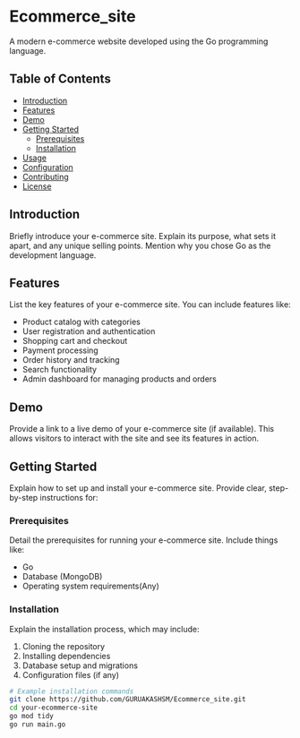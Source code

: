 # Ecommerce_site


A modern e-commerce website developed using the Go programming language.

## Table of Contents

- [Introduction](#introduction)
- [Features](#features)
- [Demo](#demo)
- [Getting Started](#getting-started)
  - [Prerequisites](#prerequisites)
  - [Installation](#installation)
- [Usage](#usage)
- [Configuration](#configuration)
- [Contributing](#contributing)
- [License](#license)

## Introduction

Briefly introduce your e-commerce site. Explain its purpose, what sets it apart, and any unique selling points. Mention why you chose Go as the development language.

## Features

List the key features of your e-commerce site. You can include features like:

- Product catalog with categories
- User registration and authentication
- Shopping cart and checkout
- Payment processing
- Order history and tracking
- Search functionality
- Admin dashboard for managing products and orders

## Demo

Provide a link to a live demo of your e-commerce site (if available). This allows visitors to interact with the site and see its features in action.

## Getting Started

Explain how to set up and install your e-commerce site. Provide clear, step-by-step instructions for:

### Prerequisites

Detail the prerequisites for running your e-commerce site. Include things like:

- Go 
- Database (MongoDB)
- Operating system requirements(Any)

### Installation

Explain the installation process, which may include:

1. Cloning the repository
2. Installing dependencies
3. Database setup and migrations
4. Configuration files (if any)

```bash
# Example installation commands
git clone https://github.com/GURUAKASHSM/Ecommerce_site.git
cd your-ecommerce-site
go mod tidy
go run main.go
